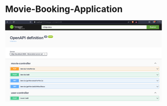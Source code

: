 # Movie-Booking-Application
![Screenshot of All the Api's](https://github.com/abilash0045/Movie-Booking-Application/blob/master/screenshots/MovieandUser.png)
